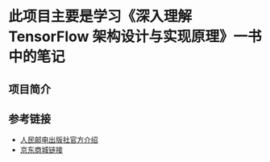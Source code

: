 # 此项目主要是学习《深入理解 TensorFlow 架构设计与实现原理》一书中的笔记

## 项目简介
## 参考链接

- [人民邮电出版社官方介绍](http://www.ptpress.com.cn/shopping/buy?bookId=d87d343a-66f0-4430-b48d-4d03273f8258)
- [京东商城链接](http://item.jd.com/12349620.html)

